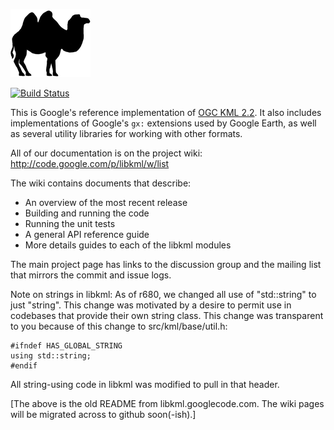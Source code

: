 ![Awesome logo](bactrian128.png)

[![Build Status](https://travis-ci.org/google/libkml.png?branch=master)](https://travis-ci.org/google/libkml)

This is Google's reference implementation of [OGC KML 2.2](http://www.opengeospatial.org/standards/kml). It also includes implementations of Google's `gx:` extensions used by Google Earth, as well as several utility libraries for working with other formats.

All of our documentation is on the project wiki:
http://code.google.com/p/libkml/w/list

The wiki contains documents that describe:
- An overview of the most recent release
- Building and running the code
- Running the unit tests
- A general API reference guide
- More details guides to each of the libkml modules

The main project page has links to the discussion group and the mailing list that mirrors the commit and issue logs.

Note on strings in libkml:
As of r680, we changed all use of "std::string" to just "string". This change was motivated by a desire to permit use in codebases that provide their own string class. This change was transparent to you because of this change to src/kml/base/util.h:

```
#ifndef HAS_GLOBAL_STRING
using std::string;
#endif
```

All string-using code in libkml was modified to pull in that header.

[The above is the old README from libkml.googlecode.com. The wiki pages will be migrated across to github soon(-ish).]
